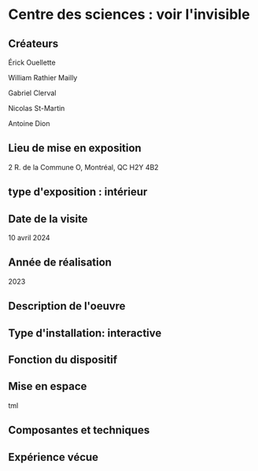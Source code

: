 # Centre des sciences : voir l'invisible

## Créateurs
Érick Ouellette

William Rathier Mailly

Gabriel Clerval

Nicolas St-Martin

Antoine Dion





## Lieu de mise en exposition
 2 R. de la Commune O, Montréal, QC H2Y 4B2



## type d'exposition : intérieur


## Date de la visite
10 avril 2024

## Année de réalisation
2023

## Description de l'oeuvre




## Type d'installation: interactive


## Fonction du dispositif





## Mise en espace


tml


## Composantes et techniques




## Expérience vécue


